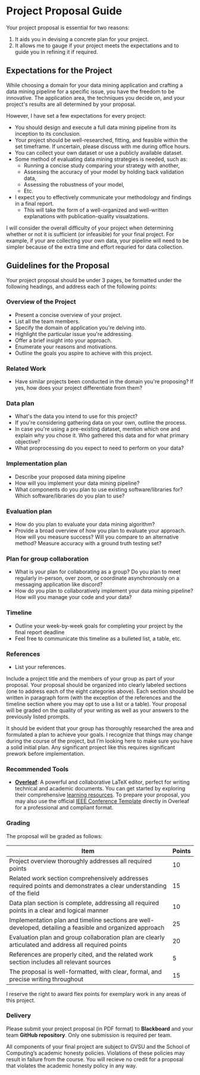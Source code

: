 # Project Proposal Guide

Your project proposal is essential for two reasons:

1. It aids you in devising a concrete plan for your project.
2. It allows me to gauge if your project meets the expectations and to guide you in refining it if required.

## Expectations for the Project

While choosing a domain for your data mining application and crafting a data mining pipeline for a specific issue, you have the freedom to be innovative. The application area, the techniques you decide on, and your project's results are all determined by your proposal.

However, I have set a few expectations for every project:

- You should design and execute a full data mining pipeline from its inception to its conclusion.
- Your project should be well-researched, fitting, and feasible within the set timeframe. If uncertain, please discuss with me during office hours.
- You can collect your own dataset or use a publicly available dataset.
- Some method of evaluating data mining strategies is needed, such as:
  - Running a concise study comparing your strategy with another,
  - Assessing the accuracy of your model by holding back validation data,
  - Assessing the robustness of your model,
  - Etc.
- I expect you to effectively communicate your methodology and findings in a final report.
  - This will take the form of a well-organized and well-written explanations with publication-quality visualzations.

I will consider the overall difficulty of your project when determining whether or not it is sufficient (or infeasible) for your final project. For example, if your are collecting your own data, your pipeline will need to be simpler because of the extra time and effort requried for data collection.

## Guidelines for the Proposal

Your project proposal should be under 3 pages, be formatted under the following headings, and address each of the following points:

### Overview of the Project

- Present a concise overview of your project.
- List all the team members.
- Specify the domain of application you're delving into.
- Highlight the particular issue you're addressing.
- Offer a brief insight into your approach.
- Enumerate your reasons and motivations.
- Outline the goals you aspire to achieve with this project.

### Related Work

- Have similar projects been conducted in the domain you're proposing? If yes, how does your project differentiate from them?

### Data plan

- What's the data you intend to use for this project?
- If you're considering gathering data on your own, outline the process.
- In case you're using a pre-existing dataset, mention which one and explain why you chose it. Who gathered this data and for what primary objective?
- What proprocessing do you expect to need to perform on your data?

### Implementation plan

- Describe your proposed data mining pipeline
- How will you implement your data mining pipeline?
- What components do you plan to use existing software/libraries for? Which software/libraries do you plan to use?

### Evaluation plan

- How do you plan to evaluate your data mining algorithm?
- Provide a broad overview of how you plan to evaluate your approach. How will you measure success? Will you compare to an alternative method? Measure accuracy with a ground truth testing set?

### Plan for group collaboration

- What is your plan for collaborating as a group? Do you plan to meet regularly in-person, over zoom, or coordinate asynchronously on a messaging application like discord?
- How do you plan to collaboratively implement your data mining pipeline? How will you manage your code and your data?

### Timeline

- Outline your week-by-week goals for completing your project by the final report deadline
- Feel free to communicate this timeline as a bulleted list, a table, etc.

### References

- List your references.

Include a project title and the members of your group as part of your proposal. Your proposal should be organized into clearly labeled sections (one to address each of the eight categories above). Each section should be written in paragraph form (with the exception of the references and the timeline section where you may opt to use a list or a table). Your proposal will be graded on the quality of your writing as well as your answers to the previously listed prompts.

It should be evident that your group has thoroughly researched the area and formulated a plan to achieve your goals. I recognize that things may change during the course of the project, but I’m looking here to make sure you have a solid initial plan. Any significant project like this requires significant prework before implementation.

### Recommended Tools

- [**Overleaf**](https://www.overleaf.com/): A powerful and collaborative LaTeX editor, perfect for writing technical and academic documents. You can get started by exploring their comprehensive [learning resources](https://www.overleaf.com/learn). To prepare your proposal, you may also use the official [IEEE Conference Template](https://www.overleaf.com/latex/templates/ieee-conference-template/grfzhhncsfqn) directly in Overleaf for a professional and compliant format.

### Grading

The proposal will be graded as follows:

| Item | Points |
| --- | --- |
| Project overview thoroughly addresses all required points | 10 |
| Related work section comprehensively addresses required points and demonstrates a clear understanding of the field | 15 |
| Data plan section is complete, addressing all required points in a clear and logical manner | 10 |
| Implementation plan and timeline sections are well-developed, detailing a feasible and organized approach | 25 |
| Evaluation plan and group collaboration plan are clearly articulated and address all required points | 20 |
| References are properly cited, and the related work section includes all relevant sources | 5 |
| The proposal is well-formatted, with clear, formal, and precise writing throughout | 15 |

I reserve the right to award flex points for exemplary work in any areas of this project.

### Delivery

Please submit your project proposal (in PDF format) to **Blackboard** and your team **GitHub repository**. Only one submission is required per team.

All components of your final project are subject to GVSU and the School of Computing’s academic honesty policies. Violations of these policies may result in failure from the course. You will recieve no credit for a proposal that violates the academic honesty policy in any way.
